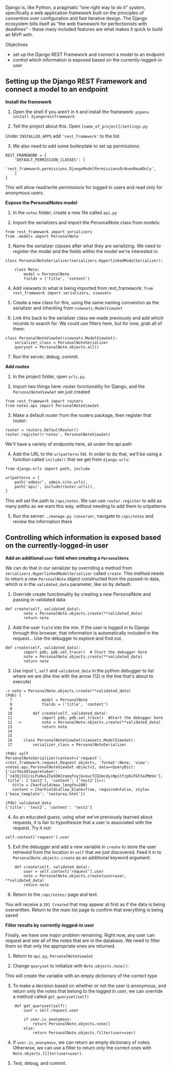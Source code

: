Django is, like Python, a pragmatic “one right way to do it” system, specifically a web application framework built on the principles of convention over configuration and fast iterative design. The Django ecosystem bills itself as “the web framework for perfectionists with deadlines” - these many included features are what makes it quick to build an MVP with. 

Objectives

* set up the Django REST Framework and connect a model to an endpoint
* control which information is exposed based on the currently-logged-in user

## Setting up the Django REST Framework and connect a model to an endpoint

**Install the framework**

1. Open the shell if you aren’t in it and install the framework: `pipenv install djangorestframework`

2. Tell the project about this. Open `[name_of_project]/settings.py`

Under `INSTALLED_APPS` add `'rest_framework'` to the list.

3. We also need to add some boilerplate to set up permissions:

```
REST_FRAMEWORK = {
    'DEFAULT_PERMISSION_CLASSES': [
        'rest_framework.permissions.DjangoModelPermissionsOrAnonReadOnly',
    ]
}
```

This will allow read/write permissions for logged in users and read only for anonymous users.

**Expose the PersonalNotes model**

1. In the `notes` folder, create a new file called `api.py`

2. Import the serializers and import the PersonalNote class from models:

```
from rest_framework import serializers
from .models import PersonalNote
```

3. Name the serializer classes after what they are serializing. We need to register the model and the fields within the model we're interested in. 

```
class PersonalNoteSerializer(serializers.HyperlinkedModelSerializer):

    class Meta:
        model = PersonalNote
        fields = ('title', 'content')
```

4. Add viewsets to what is being imported from rest_framework: `from rest_framework import serializers, viewsets`

5. Create a new class for this, using the same naming convention as the serializer and inheriting from `viewsets.ModelViewSet`

6. Link this back to the serializer class we made previously and add which records to search for. We could use filters here, but for now, grab all of them:

```
class PersonalNoteViewSet(viewsets.ModelViewSet):
    serializer_class = PersonalNoteSerializer
    queryset = PersonalNote.objects.all()
```

7. Run the server, debug, commit.

**Add routes**

1. In the project folder, open `urls.py`.

2. Import two things here: router functionality for Django, and the `PersonalNoteViewSet` we just created

```
from rest_framework import routers
from notes.api import PersonalNoteViewSet
```

3. Make a default router from the routers package, then register that router:

```
router = routers.DefaultRouter()
router.register(r'notes', PersonalNoteViewSet)
```

We'll have a variety of endpoints here, all under the api path

4. Add the URL to the `urlpatterns` list. In order to do that, we’ll be using a function called `include()` that we get from `django.urls`:

```
from django.urls import path, include

urlpatterns = [
    path('admin/', admin.site.urls),
    path('api/', include(router.urls)),
]
```

This will set the path to `/api/notes`. We can use `router.register` to add as many paths as we want this way, without needing to add them to urlpatterns

5. Run the server: `./manage.py runserver`, navigate to `/api/notes` and review the information there

## Controlling which information is exposed based on the currently-logged-in user

**Add an additional `user` field when creating a `PersonalNote`**

We can do that in our serializer by overriding a method from `serializers.HyperlinkedModelSerializer` called `create`. This method needs to return a new `PersonalNote` object constructed from the passed-in data, which is in the `validated_data` parameter, like so by default:

1. Override create functionality by creating a new PersonalNote and passing in validated data

```
def create(self, validated_data):
        note = PersonalNote.objects.create(**validated_data)
        return note
```
2. Add the user `field` into the mix. If the user is logged in to Django through this browser, that information is automatically included in the request… Use the debugger to explore and find out.

```
def create(self, validated_data):
        import pdb; pdb.set_trace()  # Start the debugger here
        note = PersonalNote.objects.create(**validated_data)
        return note
```

3. Use input `l`, `self` and `validated_data` in the python debugger to list where we are (the line with the arrow (12) is the line that's about to execute)

```
-> note = PersonalNote.objects.create(**validated_data)
(Pdb) l
  7             model = PersonalNote
  8             fields = ('title', 'content')
  9
 10         def create(self, validated_data):
 11             import pdb; pdb.set_trace()  #Start the debugger here
 12  ->         note = PersonalNote.objects.create(**validated_data)
 13             return note
 14
 15
 16     class PersonalNoteViewSet(viewsets.ModelViewSet):
 17         serializer_class = PersonalNoteSerializer
 ```

 ```
 (Pdb) self
PersonalNoteSerializer(context={'request': <rest_framework.request.Request object>, 'format':None, 'view': <notes.api.PersonalNoteViewSet object>}, data=<QueryDict: {'csrfmiddlewaretoken': ['z43Qj31CciLPuHwsZIwSDWJzqoqfoyjGvoucTCD2mcdyiNpitfzp6iFGF3a2MmVe'], 'title': ['test2'], 'content': ['test2']}>):
    title = CharField(max_length=200)
    content = CharField(allow_blank=True, required=False, style={'base_template': 'textarea.html'})
```

```
(Pdb) validated_data
{'title': 'test2', 'content': 'test2'}
```

4. As an educated guess, using what we’ve previously learned about requests, it is fair to hypothesize that a user is associated with the request. Try it out:

```
self.context['request'].user
```

5. Exit the debugger and add a new variable in `create` to store the user retrieved from the location in `self` that we just discovered. Feed it in to `PersonalNote.objects.create` as an additional keyword argument:

```
    def create(self, validated_data):
        user = self.context[‘request’].user
        note = PersonalNote.objects.create(user=user, **validated_data)
        return note
```

6. Return to the `/api/notes/` page and test.

You will receive a `201 Created` that may appear at first as if the data is being overwritten. Return to the main list page to confirm that everything is being saved

**Filter results by currently-logged-in user**

Finally, we have one major problem remaining. Right now, any user can request and see all of the notes that are in the database. We need to filter them so that only the appropriate ones are returned.

1. Return to `api.py`, `PersonalNoteViewSet`

2. Change `queryset` to initialize with `Note.objects.none()`: 

This will create the variable with an empty dictionary of the correct type

3. To make a decision based on whether or not the user is anonymous, and return only the notes that belong to the logged in user, we can override a method called `get_queryset(self)`

```
    def get_queryset(self):
        user = self.request.user

        if user.is_anonymous:
            return PersonalNote.objects.none()
        else:
            return PersonalNote.objects.filter(user=user)
```

4. If `user.is_anonymous`, we can return an empty dictionary of notes. Otherwise, we can use a filter to return only the correct ones with `Note.objects.filter(user=user)`.

5. Test, debug, and commit.